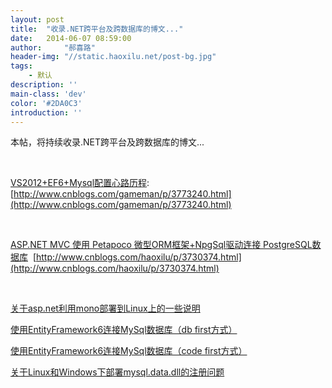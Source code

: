 ```yaml
---
layout: post
title:  "收录.NET跨平台及跨数据库的博文..."
date:   2014-06-07 08:59:00
author:     "郝喜路"
header-img: "//static.haoxilu.net/post-bg.jpg"
tags:
    - 默认
description: ''
main-class: 'dev'
color: '#2DA0C3'
introduction: ''
---
```

本帖，将持续收录.NET跨平台及跨数据库的博文...

&nbsp;

[VS2012+EF6+Mysql配置心路历程](http://www.cnblogs.com/gameman/p/3773240.html):&nbsp; [http://www.cnblogs.com/gameman/p/3773240.html](http://www.cnblogs.com/gameman/p/3773240.html)

&nbsp;

[ASP.NET MVC 使用 Petapoco 微型ORM框架+NpgSql驱动连接 PostgreSQL数据库](http://www.cnblogs.com/haoxilu/p/3730374.html)&nbsp; [http://www.cnblogs.com/haoxilu/p/3730374.html](http://www.cnblogs.com/haoxilu/p/3730374.html)

&nbsp;

[关于asp.net利用mono部署到Linux上的一些说明](http://www.cnblogs.com/24la/p/linuxdotnet-about.html)

[使用EntityFramework6连接MySql数据库（db first方式）](http://www.cnblogs.com/24la/p/ef6-mysql.html)

[使用EntityFramework6连接MySql数据库（code first方式）](http://www.cnblogs.com/24la/p/ef6-codefirst-mysql.html)

[关于Linux和Windows下部署mysql.data.dll的注册问题](http://www.cnblogs.com/24la/p/mysqldatadll.html)

&nbsp;

